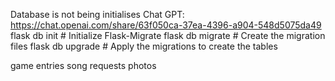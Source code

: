 Database is not being initialises
Chat GPT: https://chat.openai.com/share/63f050ca-37ea-4396-a904-548d5075da49
flask db init  # Initialize Flask-Migrate
flask db migrate  # Create the migration files
flask db upgrade  # Apply the migrations to create the tables



game entries
song requests
photos
